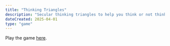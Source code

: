 ```yaml
---
title: "Thinking Triangles"
description: "Secular thinking triangles to help you think or not think."
dateCreated: 2025-04-01
type: "game"
---
```


Play the game [here](/games/thinking-triangles/index.html).
